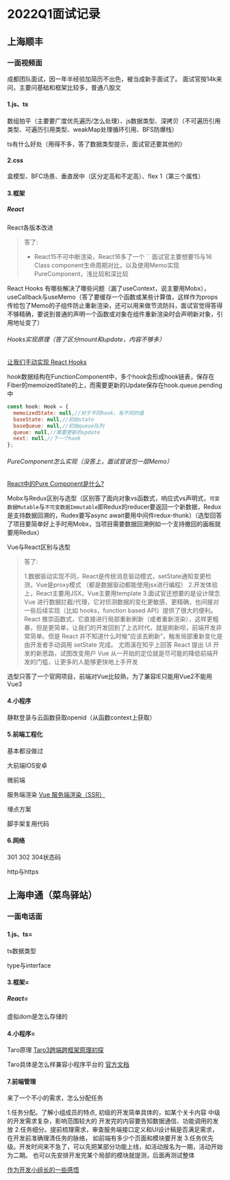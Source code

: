 # 2022Q1面试记录

## 上海顺丰

### 一面视频面

成都团队面试，因一年半经验加简历不出色，被当成新手面试了。
面试官按14k来问，主要问基础和框架比较多，普通八股文

#### 1.js、ts

数组拍平（主要要广度优先遍历/怎么处理）、js数据类型、深拷贝（不可遍历引用类型、可遍历引用类型、weakMap处理循环引用、BFS防爆栈）

ts有什么好处（用得不多，答了数据类型提示，面试官还要其他的）

#### 2.css

盒模型、BFC场景、垂直居中（区分定高和不定高）、flex 1（第三个属性）

#### 3.框架

##### React

React各版本改进
> 答了:
>
> - React15不可中断渲染，React16多了一个 ``
> 面试官主要想要15与16 Class component生命周期对比，以及使用Memo实现PureComponent，浅比较和深比较

React Hooks 有哪些解决了哪些问题（漏了useContext，说主要用Mobx），
useCallback与useMemo（答了要缓存一个函数或某些计算值，这样作为props传给包了Memo的子组件防止重新渲染，还可以用来做节流防抖，面试官觉得答得不够精确，要说到普通的声明一个函数或对象在组件重新渲染时会声明新对象，引用地址变了）

###### Hooks实现原理（答了区分mount和update，内容不够多）

[让我们手动实现 React Hooks](https://zhuanlan.zhihu.com/p/50358654)

hook数据结构
​在FunctionComponent中，多个hook会形成hook链表，保存在Fiber的memoizedState的上，而需要更新的Update保存在hook.queue.pending中

``` javascript
const hook: Hook = {
  memoizedState: null,//对于不同hook，有不同的值
  baseState: null,//初始state
  baseQueue: null,//初始queue队列
  queue: null,//需要更新的update
  next: null,//下一个hook
};
```


###### PureComponent怎么实现（没答上，面试官说包一层Memo）

[React中的Pure Component是什么?](https://zhuanlan.zhihu.com/p/379197285)

Mobx与Redux区别与选型（区别答了面向对象vs函数式，响应式vs声明式，`可变数据Mutable`与`不可变数据Immutable`即Redux的reducer要返回一个新数据，Redux是支持数据回溯的，Rudex要写async await要用中间件redux-thunk）（选型回答了项目要简单好上手时用Mobx，当项目需要数据回溯例如一个支持撤回的画板就要用Redux）

Vue与React区别与选型

> 答了:
>
> 1.数据驱动实现不同，React是传统消息驱动模式，setState通知变更检测，Vue是proxy模式 （都是数据驱动都能使用jsx进行编程）
> 2.开发体验上，React主要用JSX，Vue主要用template
> 3.面试官还想要的是设计理念
  Vue 进行数据拦截/代理，它对侦测数据的变化更敏感、更精确，也间接对一些后续实现（比如 hooks，function based API）提供了很大的便利。
  React 推崇函数式，它直接进行局部重新刷新（或者重新渲染），这样更粗暴，但是更简单，让我们的开发回到了上古时代，就是刷新呗，前端开发非常简单。但是 React 并不知道什么时候“应该去刷新”，触发局部重新变化是由开发者手动调用 setState 完成。
  尤雨溪在知乎上回答 React 提出 UI 开发的新思路，试图改变用户    Vue 从一开始的定位就是尽可能的降低前端开发的门槛，让更多的人能够更快地上手开发

选型只答了一个官网项目，前端对Vue比较熟，为了兼容IE只能用Vue2不能用Vue3

#### 4.小程序

静默登录与云函数获取openid（从函数context上获取）

#### 5.前端工程化

基本都没做过

大前端IOS安卓

微前端

服务端渲染
[Vue 服务端渲染（SSR）](https://juejin.cn/post/6844903569632526344)

埋点方案

脚手架复用代码

#### 6.网络

301 302 304状态码

http与https

## 上海申通（菜鸟驿站）

### 一面电话面

#### 1.js、ts=

ts数据类型

type与interface

#### 3.框架=

##### React=

虚拟dom是怎么存储的

#### 4.小程序=

Taro原理
[Taro3跨端跨框架原理初探](https://juejin.cn/post/6989968343163731981)

Taro具体是怎么样兼容小程序平台的
[官方文档](https://nervjs.github.io/taro/docs/platform-plugin/)

#### 7.前端管理

来了一个不小的需求，怎么分配任务

1.任务分配。了解小组成员的特点,
初级的开发简单具体的，如某个关卡内容
中级的开发需求复杂，影响范围较大的
开发完的内容要告知数据通信、功能调用的发放
2.任务细分。提前梳理需求，审查服务端接口定义和UI设计稿是否满足需求，在开发前准确理清任务的脉络，
如前端有多少个页面和模块要开发
3.任务优先级。开发时间来不急了，可以先把某部分功能上线，如活动报名为一期，活动开始为二期。
也可以先安排开发完某个局部的模块就提测，后面再测试整体

[作为开发小组长的一些感悟](https://www.jianshu.com/p/9922a101921d)
